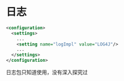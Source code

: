 # 日志

```xml
<configuration>
  <settings>
    ...
    <setting name="logImpl" value="LOG4J"/>
    ...
  </settings>
</configuration>
```

日志包只知道使用，没有深入探究过